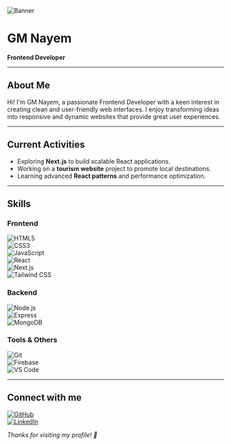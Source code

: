 <!-- Banner Image -->
![Banner](https://i.ibb.co/TxRKCpJq/Linked-In-Banner.png)


# GM Nayem  
**Frontend Developer**

---

## About Me  
Hi! I'm GM Nayem, a passionate Frontend Developer with a keen interest in creating clean and user-friendly web interfaces. I enjoy transforming ideas into responsive and dynamic websites that provide great user experiences.

---

## Current Activities  
- Exploring **Next.js** to build scalable React applications.  
- Working on a **tourism website** project to promote local destinations.  
- Learning advanced **React patterns** and performance optimization.

---

## Skills  

### Frontend  
![HTML5](https://img.shields.io/badge/HTML5-E34F26?style=for-the-badge&logo=html5&logoColor=white)  
![CSS3](https://img.shields.io/badge/CSS3-1572B6?style=for-the-badge&logo=css3&logoColor=white)  
![JavaScript](https://img.shields.io/badge/JavaScript-F7DF1E?style=for-the-badge&logo=javascript&logoColor=black)  
![React](https://img.shields.io/badge/React-61DAFB?style=for-the-badge&logo=react&logoColor=black)  
![Next.js](https://img.shields.io/badge/Next.js-000000?style=for-the-badge&logo=next.js&logoColor=white)  
![Tailwind CSS](https://img.shields.io/badge/Tailwind_CSS-06B6D4?style=for-the-badge&logo=tailwind-css&logoColor=white)  

### Backend  
![Node.js](https://img.shields.io/badge/Node.js-339933?style=for-the-badge&logo=node.js&logoColor=white)  
![Express](https://img.shields.io/badge/Express.js-000000?style=for-the-badge&logo=express&logoColor=white)  
![MongoDB](https://img.shields.io/badge/MongoDB-47A248?style=for-the-badge&logo=mongodb&logoColor=white)  

### Tools & Others  
![Git](https://img.shields.io/badge/Git-F05032?style=for-the-badge&logo=git&logoColor=white)  
![Firebase](https://img.shields.io/badge/Firebase-FFCA28?style=for-the-badge&logo=firebase&logoColor=black)  
![VS Code](https://img.shields.io/badge/VS_Code-007ACC?style=for-the-badge&logo=visual-studio-code&logoColor=white)  

---

## Connect with me  
[![GitHub](https://img.shields.io/badge/GitHub-000?style=for-the-badge&logo=github&logoColor=white)](https://github.com/gmnayem631)  
[![LinkedIn](https://img.shields.io/badge/LinkedIn-0A66C2?style=for-the-badge&logo=linkedin&logoColor=white)](https://linkedin.com/in/gulam-mustafa-nayem)  




*Thanks for visiting my profile! 🚀*
